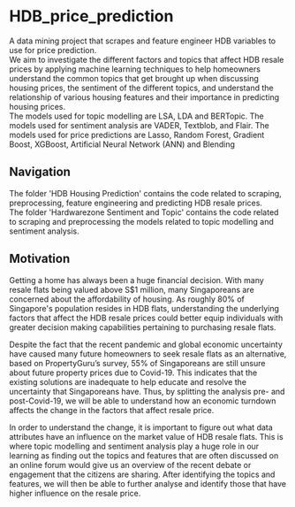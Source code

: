 # HDB_price_prediction
A data mining project that scrapes and feature engineer HDB variables to use for price prediction. <br>
We aim to investigate the different factors and topics that affect HDB resale prices by applying machine learning techniques to help homeowners understand the common topics that get brought up when discussing housing prices, the sentiment of the different topics, and understand the relationship of various housing features and their importance in predicting housing prices.<br>
The models used for topic modelling are LSA, LDA and BERTopic. The models used for sentiment analysis are VADER, Textblob, and Flair. The models used for price predictions are Lasso, Random Forest, Gradient Boost, XGBoost, Artificial Neural Network (ANN) and Blending

## Navigation

The folder 'HDB Housing Prediction' contains the code related to scraping, preprocessing, feature engineering and predicting HDB resale prices. <br>
The folder 'Hardwarezone Sentiment and Topic' contains the code related to scraping and preprocessing the models related to topic modelling and sentiment analysis. 


## Motivation
Getting a home has always been a huge financial decision. With many resale flats being valued above S$1 million, many Singaporeans are concerned about the affordability of housing. As roughly 80% of Singapore's population resides in HDB flats, understanding the underlying factors that affect the HDB resale prices could better equip individuals with greater decision making capabilities pertaining to purchasing resale flats. <br>

Despite the fact that the recent pandemic and global economic uncertainty have caused many future homeowners to seek resale flats as an alternative, based on PropertyGuru’s survey, 55% of Singaporeans are still unsure about future property prices due to Covid-19.  This indicates that the existing solutions are inadequate to help educate and resolve the uncertainty that Singaporeans have. Thus, by splitting the analysis pre- and post-Covid-19, we will be able to understand how an economic turndown affects the change in the factors that affect resale price. <br>

In order to understand the change, it is important to figure out what data attributes have an influence on the market value of HDB resale flats. This is where topic modelling and sentiment analysis play a huge role in our learning as finding out the topics and features that are often discussed on an online forum would give us an overview of the recent debate or engagement that the citizens are sharing. After identifying the topics and features, we will then be able to further analyse and identify those that have higher influence on the resale price. 
